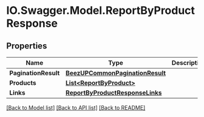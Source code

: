 # IO.Swagger.Model.ReportByProductResponse
## Properties

Name | Type | Description | Notes
------------ | ------------- | ------------- | -------------
**PaginationResult** | [**BeezUPCommonPaginationResult**](BeezUPCommonPaginationResult.md) |  | 
**Products** | [**List&lt;ReportByProduct&gt;**](ReportByProduct.md) |  | 
**Links** | [**ReportByProductResponseLinks**](ReportByProductResponseLinks.md) |  | 

[[Back to Model list]](../README.md#documentation-for-models) [[Back to API list]](../README.md#documentation-for-api-endpoints) [[Back to README]](../README.md)

